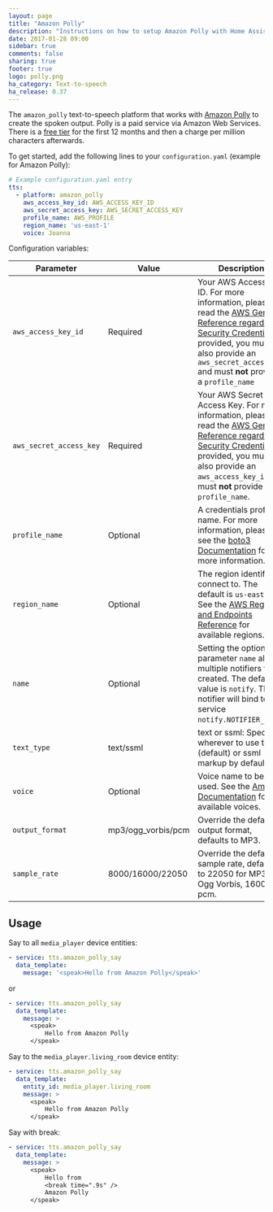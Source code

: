 ```yaml
---
layout: page
title: "Amazon Polly"
description: "Instructions on how to setup Amazon Polly with Home Assistant."
date: 2017-01-28 09:00
sidebar: true
comments: false
sharing: true
footer: true
logo: polly.png
ha_category: Text-to-speech
ha_release: 0.37
---
```


The `amazon_polly` text-to-speech platform that works with [Amazon Polly](https://aws.amazon.com/polly/) to create the spoken output.
Polly is a paid service via Amazon Web Services.  There is a [free tier](https://aws.amazon.com/polly/pricing/) for the first 12 months and then a charge per million characters afterwards.

To get started, add the following lines to your `configuration.yaml` (example for Amazon Polly):

```yaml
# Example configuration.yaml entry
tts:
  - platform: amazon_polly
    aws_access_key_id: AWS_ACCESS_KEY_ID
    aws_secret_access_key: AWS_SECRET_ACCESS_KEY
    profile_name: AWS_PROFILE
    region_name: 'us-east-1'
    voice: Joanna
```

Configuration variables:

| Parameter           | Value | Description |
|---------------------|----------|-------------|
| `aws_access_key_id` | Required |  Your AWS Access Key ID. For more information, please read the [AWS General Reference regarding Security Credentials](http://docs.aws.amazon.com/general/latest/gr/aws-security-credentials.html). If provided, you must also provide an `aws_secret_access_key` and must **not** provide a `profile_name` |
| `aws_secret_access_key` | Required | Your AWS Secret Access Key. For more information, please read the [AWS General Reference regarding Security Credentials](http://docs.aws.amazon.com/general/latest/gr/aws-security-credentials.html). If provided, you must also provide an `aws_access_key_id` and must **not** provide a `profile_name`. |
| `profile_name` | Optional | A credentials profile name. For more information, please see the [boto3 Documentation](http://boto3.readthedocs.io/en/latest/guide/configuration.html#shared-credentials-file) for more information. |
| `region_name` | Optional | The region identifier to connect to. The default is `us-east-1`. See the [AWS Regions and Endpoints Reference](https://docs.aws.amazon.com/general/latest/gr/rande.html#pol_region) for available regions. |
| `name` | Optional | Setting the optional parameter `name` allows multiple notifiers to be created. The default value is `notify`. The notifier will bind to the service `notify.NOTIFIER_NAME`. |
| `text_type` | text/ssml    | text or ssml: Specify wherever to use text (default) or ssml markup by default. |
| `voice` | Optional | Voice name to be used. See the [Amazon Documentation](http://docs.aws.amazon.com/polly/latest/dg/voicelist.html) for available voices. |
| `output_format` | mp3/ogg_vorbis/pcm | Override the default output format, defaults to MP3. |
| `sample_rate` | 8000/16000/22050 | Override the default sample rate, defaults to 22050 for MP3 and Ogg Vorbis, 16000 for pcm. |
 
## Usage
Say to all `media_player` device entities:
```yaml
- service: tts.amazon_polly_say
  data_template:
    message: '<speak>Hello from Amazon Polly</speak>'
```
or
```yaml
- service: tts.amazon_polly_say
  data_template:
    message: >
      <speak>
          Hello from Amazon Polly
      </speak>
```

Say to the `media_player.living_room` device entity:

```yaml
- service: tts.amazon_polly_say
  data_template:
    entity_id: media_player.living_room
    message: >
      <speak>
          Hello from Amazon Polly
      </speak>
```

Say with break:

```yaml
- service: tts.amazon_polly_say
  data_template:
    message: >
      <speak>
          Hello from
          <break time=".9s" />
          Amazon Polly
      </speak>
```
